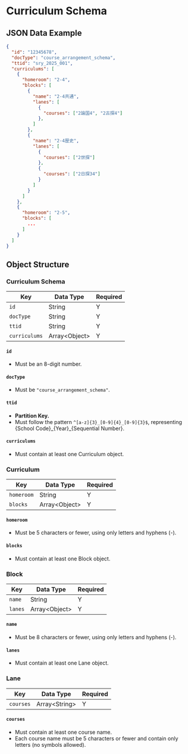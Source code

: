 # Curriculum Schema

## JSON Data Example

```json
{
  "id": "12345678",
  "docType": "course_arrangement_schema",
  "ttid": "sry_2025_001",
  "curriculums": [
    {
      "homeroom": "2-4",
      "blocks": [
        {
          "name": "2-4共通",
          "lanes": [
            {
              "courses": ["2論国4", "2古探4"]
            },
          ]
        },
        {
          "name": "2-4歴史",
          "lanes": [
            {
              "courses": ["2世探"]
            },
            {
              "courses": ["2日探34"]
            }
          ]
        }
      ]
    },
    {
      "homeroom": "2-5",
      "blocks": [
        ...
      ]
    }
  ]
}
```

## Object Structure

### Curriculum Schema

| Key           | Data Type      | Required |
| ------------- | -------------- | -------- |
| `id`          | String         | Y        |
| `docType`     | String         | Y        |
| `ttid`        | String         | Y        |
| `curriculums` | Array<Object\> | Y        |

#### `id`
- Must be an 8-digit number.

#### `docType`
- Must be `"course_arrangement_schema"`.

#### `ttid`
- **Partition Key.**
- Must follow the pattern `^[a-z]{3}_[0-9]{4}_[0-9]{3}$`, representing {School Code}\_{Year}\_{Sequential Number}.

#### `curriculums`
- Must contain at least one Curriculum object.

### Curriculum

| Key        | Data Type      | Required |
| ---------- | -------------- | -------- |
| `homeroom` | String         | Y        |
| `blocks`   | Array<Object\> | Y        |

#### `homeroom`
- Must be 5 characters or fewer, using only letters and hyphens (-).
#### `blocks`
- Must contain at least one Block object.

### Block

| Key     | Data Type      | Required |
| ------- | -------------- | -------- |
| `name`  | String         | Y        |
| `lanes` | Array<Object\> | Y        |

#### `name`
- Must be 8 characters or fewer, using only letters and hyphens (-).

#### `lanes`
- Must contain at least one Lane object.

### Lane

| Key       | Data Type      | Required |
| --------- | -------------- | -------- |
| `courses` | Array<String\> | Y        |

#### `courses`
- Must contain at least one course name.
- Each course name must be 5 characters or fewer and contain only letters (no symbols allowed).